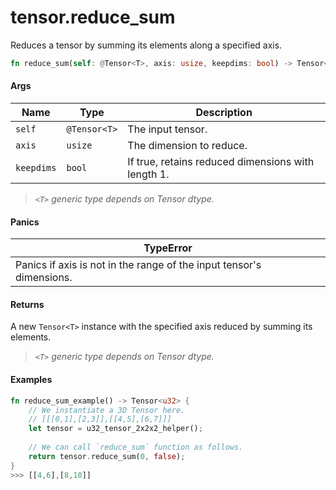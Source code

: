 # tensor.reduce\_sum

Reduces a tensor by summing its elements along a specified axis.

```rust
fn reduce_sum(self: @Tensor<T>, axis: usize, keepdims: bool) -> Tensor<T>;
```

#### Args

| Name       | Type         | Description                                        |
| ---------- | ------------ | -------------------------------------------------- |
| `self`     | `@Tensor<T>` | The input tensor.                                  |
| `axis`     | `usize`      | The dimension to reduce.                           |
| `keepdims` | `bool`       | If true, retains reduced dimensions with length 1. |

> _`<T>` generic type depends on Tensor dtype._

#### Panics

| TypeError                                                            |
| -------------------------------------------------------------------- |
| Panics if axis is not in the range of the input tensor's dimensions. |

#### Returns

A new `Tensor<T>` instance with the specified axis reduced by summing its elements.

> _`<T>` generic type depends on Tensor dtype._

#### Examples

```rust
fn reduce_sum_example() -> Tensor<u32> {
    // We instantiate a 3D Tensor here.
    // [[[0,1],[2,3]],[[4,5],[6,7]]]
    let tensor = u32_tensor_2x2x2_helper();
		
    // We can call `reduce_sum` function as follows.
    return tensor.reduce_sum(0, false);
}
>>> [[4,6],[8,10]]
```
